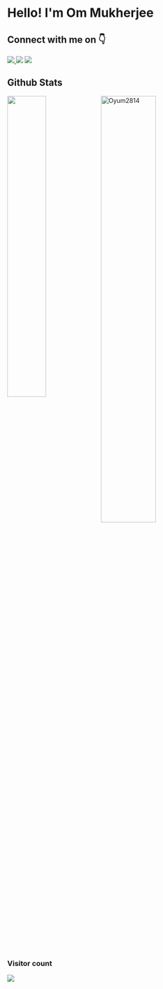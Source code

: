 
<h1>Hello! I'm Om Mukherjee</h1>


<h2> Connect with me on 👇</h2>
<a href="https://www.linkedin.com/in/om-mukherjee-b842b9212/" target="_blank">
<img src="https://img.shields.io/badge/LinkedIn--blue" />
</a>
<a href="https://www.instagram.com/oyum.codes/" target="_blank">
<img src="https://img.shields.io/badge/Instagram--pink" ;></img></a>
</a> 
<a href="https://twitter.com/_novmds09_" target="_blank">
<img src="https://img.shields.io/badge/Twitter--lightblue" />
</a>


<br/> 

<h2> Github Stats </h2> 
<a href="https://github.com/Oyum2814/github-readme-stats"><img align="left" width="42%" src="https://github-readme-stats.vercel.app/api/top-langs/?username=Oyum2814&layout=compact&theme=tokyonight" /></a>
<img width="50%" src="https://github-readme-streak-stats.herokuapp.com/?user=Oyum2814&theme=tokyonight" alt="Oyum2814" />

### Visitor count

<img src="https://profile-counter.glitch.me/Oyum2814/count.svg" />

<br/>

